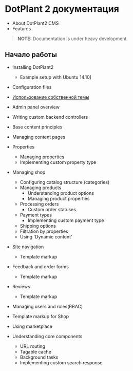 # DotPlant 2 документация

* About DotPlant2 CMS
* Features

> **NOTE:** Documentation is under heavy development.

## Начало работы
- Installing DotPlant2
    + Example setup with Ubuntu 14.10]
- Configuration files
- [Использование собственной темы](theme)
- Admin panel overview
- Writing custom backend controllers
- Base content principles
- Managing content pages
- Properties
    + Managing properties
    + Implementing custom property type
- Managing shop
    + Configuring catalog structure (categories)
    + Managing products
        * Understanding product options
        * Managing product properties
    + Processing orders
        * Custom order statuses
    + Payment types
        * Implementing custom payment type
    + Shipping options
    + Filtration by properties
    + Using 'Dynamic content'
- Site navigation
    + Template markup
- Feedback and order forms
    + Template markup
- Reviews
    + Template markup
- Managing users and roles(RBAC)
- Template markup for Shop
- Using marketplace

- Understanding core components
    + URL routing
    + Tagable cache
    + Background tasks
    + Implementing custom search response
